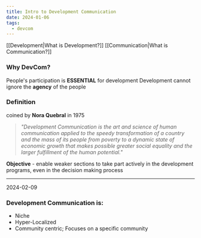 ```yaml
---
title: Intro to Development Communication
date: 2024-01-06
tags:
  - devcom
---
```

[[Development|What is Development?]]
[[Communication|What is Communication?]]
### Why DevCom?
People's participation is **ESSENTIAL** for development
Development cannot ignore the **agency** of the people

### Definition
coined by **Nora Quebral** in 1975

>*"Development Communication is the art and science of human communication applied to the speedy transformation of a country and the mass of its people from poverty to a dynamic state of economic growth that makes possible greater social equality and the larger fulfillment of the human potential."*

**Objective** - enable weaker sections to take part actively in the development programs, even in the decision making process 

---
2024-02-09
### Development Communication is: 
- Niche 
- Hyper-Localized
- Community centric; Focuses on a specific community

